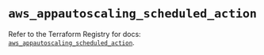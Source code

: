 # `aws_appautoscaling_scheduled_action`

Refer to the Terraform Registry for docs: [`aws_appautoscaling_scheduled_action`](https://registry.terraform.io/providers/hashicorp/aws/5.42.0/docs/resources/appautoscaling_scheduled_action).
